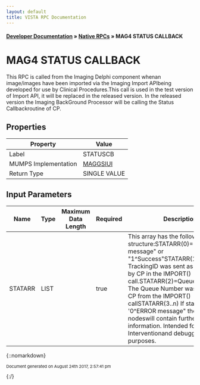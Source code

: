 ```yaml
---
layout: default
title: VISTA RPC Documentation
---
```


#### [Developer Documentation](../index) &#187; [Native RPCs](TableOfContents) &#187; MAG4 STATUS CALLBACK<br/>
# MAG4 STATUS CALLBACK

This RPC is called from the Imaging Delphi component whenan image/images have been imported via the Imaging Import APIbeing developed for use by Clinical Procedures.This call is used in the test version of Import API, it will be replaced in the released version.  In the released version the Imaging BackGround Processor will be calling the Status Callbackroutine of CP.

## Properties

Property | Value
--- | ---
Label | STATUSCB
MUMPS Implementation | [MAGGSIUI](http://code.osehra.org/dox/Routine_MAGGSIUI_source.html)
Return Type | SINGLE VALUE


## Input Parameters

Name | Type | Maximum Data Length | Required | Description
--- | --- | --- | --- | ---
STATARR | LIST |  | true | This array has the following structure:STATARR(0)&#x3D;&quot;0^Error message&quot;  or &quot;1^Success&quot;STATARR(1)&#x3D;TrackingID      TrackingID was sent as a parameter by CP in the IMPORT() call.STATARR(2)&#x3D;Queue Number     The Queue Number was returned to CP from the IMPORT() callSTATARR(3..n) If status is &#x27;0^ERROR message&quot; these remaining nodeswill contain further error information.  Intended for User Interventionand debugging purposes.



{::nomarkdown} <br/><p style="font-size: 11px">Document generated on August 24th 2017, 2:57:41 pm</p>{:/}